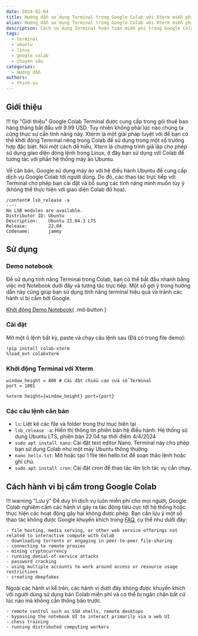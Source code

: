 ```yaml
---
date: 2024-02-04
title: Hướng dẫn sử dụng Terminal trong Google Colab với Xterm miễn phí
alias: Hướng dẫn sử dụng Terminal trong Google Colab với Xterm miễn phí
description: Cách sử dụng Terminal hoàn toàn miễn phí trong Google Colab để thực hiện các thao tác nâng cao với hệ điều hành Ubuntu của máy ảo Google.
tags:
  - terminal
  - ubuntu
  - linux
  - google colab
  - chuyên sâu
categories:
  - Hướng dẫn
authors:
  - thinh-vu
---
```


## Giới thiệu

!!! tip "Giới thiệu"
    Google Colab Terminal được cung cấp trong gói thuê bao hàng tháng bắt đầu với 9.99 USD. Tuy nhiên không phải lúc nào chúng ta cũng thực sự cần tính năng này. Xterm là một giải pháp tuyệt vời để bạn có thể khởi động Temrinal riêng trong Colab để sử dụng trong một số trường hợp đặc biệt. Nói một cách dễ hiểu, Xtern là chương trình giả lập cho phép sử dụng giao diện dòng lệnh trong Linux, ở đây bạn sử dụng với Colab để tương tác với phần hệ thống máy ảo Ubuntu.

Về căn bản, Google sử dụng máy ảo với hệ điều hành Ubuntu để cung cấp dịch vụ Google Colab tới người dùng. Do đó, các thao tác trực tiếp với Terminal cho phép bạn cài đặt và bổ sung các tính năng mình muốn tùy ý (không thể thực hiện với giao diện Colab đồ họa).

```
/content# lsb_release -a
----
No LSB modules are available.
Distributor ID: Ubuntu
Description:    Ubuntu 22.04.3 LTS
Release:        22.04
Codename:       jammy
```

## Sử dụng

### Demo notebook

Để sử dụng tính năng Terminal trong Colab, bạn có thể bắt đầu nhanh bằng việc mở Notebook dưới đây và tương tác trực tiếp. Một số gợi ý trong hướng dẫn này cũng giúp bạn sử dụng tính năng terminal hiệu quả và tránh các hành vi bị cấm bởi Google.

[Khởi động Demo Notebook](https://colab.research.google.com/gist/thinh-vu/52cfa8da9343bb777cc3a77e592fdcb4/s-d-ng-terminal-trong-google-colab-v-i-xterm-learn-anything.ipynb){ .md-button }

### Cài đặt
Mở một ô lệnh bất kỳ, paste và chạy câu lệnh sau (Đã có trong file demo):

```
!pip install colab-xterm
%load_ext colabxterm
```


### Khởi động Terminal với Xterm

```
window_height = 800 # Cài đặt chiều cao cửa sổ Terminal
port = 1001

%xterm height={window_height} port={port}
```

### Các câu lệnh căn bản

- `ls`: Liệt kê các file và folder trong thư mục hiện tại
- `lsb_release -a`: Hiển thị thông tin phiên bản hệ điều hành. Hệ thống sử dụng Ubuntu LTS, phiên bản 22.04 tại thời điểm 4/4/2024
- `sudo apt install nano`: Cài đặt text editor Nano. Terminal này cho phép bạn sử dụng Colab như một máy Ubuntu thông thường.
- `nano hello.txt`: Mở hoặc tạo 1 file tên hello.txt để soạn thảo lệnh hoặc ghi chú.
- `sudo apt install cron`: Cài đặt cron để thao tác lên lịch tác vụ cần chạy.

## Cách hành vi bị cấm trong Google Colab

!!! warning "Lưu ý"
    Để duy trì dịch vụ luôn miễn phí cho mọi người, Google Colab nghiêm cấm các hành vi gây ra tác động tiêu cực tới hệ thống hoặc thực hiện các hoạt động gây hại không được phép. Bạn cần lưu ý một số thao tác không được Google khuyến khích trong [FAQ](https://research.google.com/colaboratory/faq.html), cụ thể như dưới đây:

```
- file hosting, media serving, or other web service offerings not related to interactive compute with Colab
- downloading torrents or engaging in peer-to-peer file-sharing
- connecting to remote proxies
- mining cryptocurrency
- running denial-of-service attacks
- password cracking
- using multiple accounts to work around access or resource usage restrictions
- creating deepfakes
```

Ngoài các hành vi kể trên, các hành vi dưới đây không được khuyến khích với người dùng sử dụng bản Colab miễn phí và có thể bị ngăn chặn bất cứ lúc nào mà không cần thông báo trước.

```
- remote control such as SSH shells, remote desktops
- bypassing the notebook UI to interact primarily via a web UI
- chess training
- running distributed computing workers
```